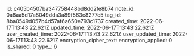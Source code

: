 id: c405b4507ba347758448bd8dd2fe8b74
note_id: 0a8aa5d17a8049dda3a89f563c8277c5
tag_id: 8ba0549d057b4d57af6a650e793c1737
created_time: 2022-06-17T13:43:22.621Z
updated_time: 2022-06-17T13:43:22.621Z
user_created_time: 2022-06-17T13:43:22.621Z
user_updated_time: 2022-06-17T13:43:22.621Z
encryption_cipher_text: 
encryption_applied: 0
is_shared: 0
type_: 6